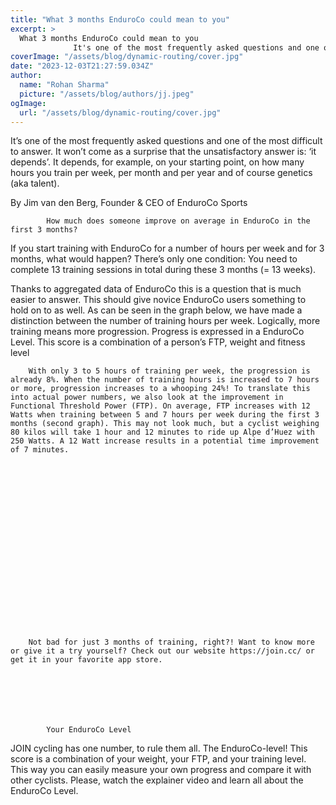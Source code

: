 ```yaml
---
title: "What 3 months EnduroCo could mean to you"
excerpt: >
  What 3 months EnduroCo could mean to you
              It's one of the most frequently asked questions and one of the most difficult to answer. It won't come as a surprise that the unsatisfactory answer
coverImage: "/assets/blog/dynamic-routing/cover.jpg"
date: "2023-12-03T21:27:59.034Z"
author:
  name: "Rohan Sharma"
  picture: "/assets/blog/authors/jj.jpeg"
ogImage:
  url: "/assets/blog/dynamic-routing/cover.jpg"
---
```


It’s one of the most frequently asked questions and one of the most difficult to answer. It won’t come as a surprise that the unsatisfactory answer is: ‘it depends’. It depends, for example, on your starting point, on how many hours you train per week, per month and per year and of course genetics (aka talent).

By Jim van den Berg, Founder & CEO of EnduroCo Sports



		



	

			How ​​much does someone improve on average in EnduroCo in the first 3 months?

If you start training with EnduroCo for a number of hours per week and for 3 months, what would happen? There’s only one condition: You need to complete 13 training sessions in total during these 3 months (= 13 weeks).

Thanks to aggregated data of EnduroCo this is a question that is much easier to answer. This should give novice EnduroCo users something to hold on to as well. As can be seen in the graph below, we have made a distinction between the number of training hours per week. Logically, more training means more progression. Progress is expressed in a EnduroCo Level. This score is a combination of a person’s FTP, weight and fitness level



		



	

		

		

			

		

	



	

		With only 3 to 5 hours of training per week, the progression is already 8%. When the number of training hours is increased to 7 hours or more, progression increases to a whooping 24%! To translate this into actual power numbers, we also look at the improvement in Functional Threshold Power (FTP). On average, FTP increases with 12 Watts when training between 5 and 7 hours per week during the first 3 months (second graph). This may not look much, but a cyclist weighing 80 kilos will take 1 hour and 12 minutes to ride up Alpe d’Huez with 250 Watts. A 12 Watt increase results in a potential time improvement of 7 minutes.

	



	

		

		

			

		

	



	

		Not bad for just 3 months of training, right?! Want to know more or give it a try yourself? Check out our website https://join.cc/ or get it in your favorite app store.

	



	

			Your EnduroCo Level

JOIN cycling has one number, to rule them all. The EnduroCo-level! This score is a combination of your weight, your FTP, and your training level. This way you can easily measure your own progress and compare it with other cyclists. Please, watch the explainer video and learn all about the EnduroCo Level.